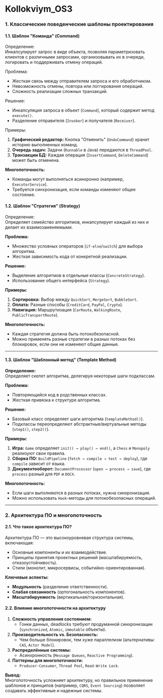 # Kollokviym_OS3
### 1. Классические поведенческие шаблоны проектирования  

#### 1.1. Шаблон "Команда" (Command)  
Определение:  
Инкапсулирует запрос в виде объекта, позволяя параметризовать клиентов с различными запросами, организовывать их в очереди, логировать и поддерживать отмену операций.  

Проблема:  
- Жесткая связь между отправителем запроса и его обработчиком.  
- Невозможность отмены, повтора или логгирования операций.  
- Сложность реализации сложных транзакций.  

Решение:  
- Инкапсуляция запроса в объект (`Command`), который содержит метод `execute()`.  
- Разделение отправителя (`Invoker`) и получателя (`Receiver`).  

Примеры:  
1. **Графический редактор:** Кнопка "Отменить" (`UndoCommand`) хранит историю выполненных команд.  
2. **Очередь задач:** Задачи (`Runnable` в Java) передаются в `ThreadPool`.  
3. **Транзакции БД:** Каждая операция (`InsertCommand`, `DeleteCommand`) может быть отменена.  

**Многопоточность:**  
- Команды могут выполняться асинхронно (например, `ExecutorService`).  
- Требуется синхронизация, если команды изменяют общее состояние.  

#### 1.2. Шаблон "Стратегия" (Strategy) 
Определение:  
Определяет семейство алгоритмов, инкапсулирует каждый из них и делает их взаимозаменяемыми.  

**Проблема:**  
- Множество условных операторов (`if-else`/`switch`) для выбора алгоритма.  
- Жесткая зависимость кода от конкретной реализации.  

**Решение:**  
- Выделение алгоритмов в отдельные классы (`ConcreteStrategy`).  
- Использование общего интерфейса (`Strategy`).  

**Примеры:**  
1. **Сортировка:** Выбор между `QuickSort`, `MergeSort`, `BubbleSort`.  
2. **Оплата:** Разные способы (`CreditCard`, `PayPal`, `Crypto`).  
3. **Навигация:** Маршрутизация (`CarRoute`, `WalkingRoute`, `PublicTransportRoute`).  

**Многопоточность:**  
- Каждая стратегия должна быть потокобезопасной.  
- Можно применять разные стратегии в разных потоках без блокировок, если они не изменяют общие данные.  

---  

#### **1.3. Шаблон "Шаблонный метод" (Template Method)**  
**Определение:**  
Определяет скелет алгоритма, делегируя некоторые шаги подклассам.  

**Проблема:**  
- Повторяющийся код в родственных классах.  
- Жесткая привязка к структуре алгоритма.  

**Решение:**  
- Базовый класс определяет шаги алгоритма (`templateMethod()`).  
- Подклассы переопределяют абстрактные/виртуальные методы (`step1()`, `step2()`).  

**Примеры:**  
1. **Игра:** `Game` определяет `init() → play() → end()`, а `Chess` и `Monopoly` реализуют свои правила.  
2. **Сборка ПО:** `BuildPipeline` (`fetch → compile → test → deploy`), где `compile` зависит от языка.  
3. **Документооборот:** `DocumentProcessor` (`open → process → save`), где `process` разный для `PDF` и `DOCX`.  

**Многопоточность:**  
- Если шаги выполняются в разных потоках, нужна синхронизация.  
- Можно использовать `Hook`-методы для потокобезопасных операций.  

---  

### **2. Архитектура ПО и многопоточность**  

#### **2.1. Что такое архитектура ПО?**  
Архитектура ПО — это высокоуровневая структура системы, включающая:  
- Основные компоненты и их взаимодействие.  
- Принципы принятия проектных решений (масштабируемость, отказоустойчивость).  
- Стили (монолит, микросервисы, событийно-ориентированная).  

**Ключевые аспекты:**  
- **Модульность** (разделение ответственности).  
- **Слабая связанность** (ортогональность компонентов).  
- **Масштабируемость** (вертикальная/горизонтальная).  

#### **2.2. Влияние многопоточности на архитектуру**  
1. **Сложность управления состоянием:**  
   - Гонки данных, deadlocks требуют продуманной синхронизации (`synchronized`, `Atomic`, `immutable` объекты).  
2. **Производительность vs. Безопасность:**  
   - Чем больше блокировок, тем хуже параллелизм (альтернативы: `CAS`, `Actor Model`).  
3. **Распределённые системы:**  
   - Асинхронность (`Message Queues`, `Reactive Programming`).  
4. **Паттерны для многопоточности:**  
   - `Producer-Consumer`, `Thread Pool`, `Read-Write Lock`.  

**Вывод:**  
Многопоточность усложняет архитектуру, но правильное применение шаблонов и принципов (например, `CQRS`, `Event Sourcing`) позволяет создавать эффективные и надежные системы.
